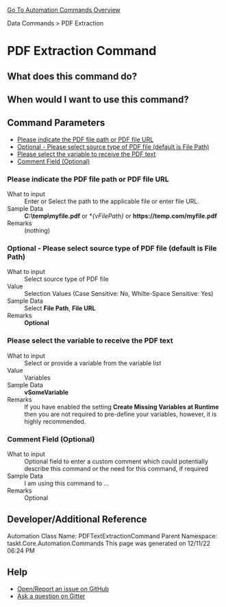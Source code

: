 <!--TITLE: PDF Extraction Command -->
<!-- SUBTITLE: a command in the Data Commands group. -->
[Go To Automation Commands Overview](/automation-commands.md)


Data Commands &gt; PDF Extraction


# PDF Extraction Command


## What does this command do?



## When would I want to use this command?



## Command Parameters
- [Please indicate the PDF file path or PDF file URL](#param_0)
- [Optional - Please select source type of PDF file (default is File Path)](#param_1)
- [Please select the variable to receive the PDF text](#param_2)
- [Comment Field (Optional)](#param_3)


<a id="param_0"></a>
### Please indicate the PDF file path or PDF file URL


<dl>
<dt>What to input</dt><dd>Enter or Select the path to the applicable file or enter file URL.</dd>
<dt>Sample Data</dt><dd><strong>C:\temp\myfile.pdf</strong> or *<em>{vFilePath}</em> or <strong>https://temp.com/myfile.pdf</strong></dd>
<dt>Remarks</dt><dd>(nothing)</dd>
</dl>




<a id="param_1"></a>
### Optional - Please select source type of PDF file (default is File Path)


<dl>
<dt>What to input</dt><dd>Select source type of PDF file</dd>
<dt>Value</dt><dd>Selection Values (Case Sensitive: No, Whilte-Space Sensitive: Yes)</dd>
<dt>Sample Data</dt><dd>Select <strong>File Path</strong>, <strong>File URL</strong></dd>
<dt>Remarks</dt><dd><strong>Optional</strong><br></dd>
</dl>




<a id="param_2"></a>
### Please select the variable to receive the PDF text


<dl>
<dt>What to input</dt><dd>Select or provide a variable from the variable list</dd>
<dt>Value</dt><dd>Variables</dd>
<dt>Sample Data</dt><dd><strong>vSomeVariable</strong></dd>
<dt>Remarks</dt><dd>If you have enabled the setting <strong>Create Missing Variables at Runtime</strong> then you are not required to pre-define your variables, however, it is highly recommended.</dd>
</dl>




<a id="param_3"></a>
### Comment Field (Optional)


<dl>
<dt>What to input</dt><dd>Optional field to enter a custom comment which could potentially describe this command or the need for this command, if required</dd>
<dt>Sample Data</dt><dd>I am using this command to ...</dd>
<dt>Remarks</dt><dd>Optional</dd>
</dl>




## Developer/Additional Reference
Automation Class Name: PDFTextExtractionCommand
Parent Namespace: taskt.Core.Automation.Commands
This page was generated on 12/11/22 06:24 PM


## Help
- [Open/Report an issue on GitHub](https://github.com/saucepleez/taskt/issues/new)
- [Ask a question on Gitter](https://gitter.im/taskt-rpa/Lobby)
